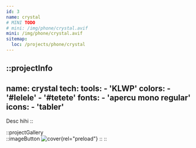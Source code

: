 ```yaml
---
id: 3
name: crystal
# MINI TODO
# mini: /img/phone/crystal.avif
mini: /img/phone/crystal.avif
sitemap:
  loc: /projects/phone/crystal
---
```


::projectInfo
---
name: crystal
tech: 
    tools:
      - 'KLWP'
    colors:
      - '#lelele'
      - '#tetete'
    fonts:
      - 'apercu mono regular'
    icons:
      - 'tabler'
---
Desc hihi
::

::projectGallery  
  ::imageButton
    ![cover](/img/phone/crystal.avif){rel="preload"}
  :: 
::

<!-- 
::projectFeatures
- Authentication with JWT token
- Custom notification & alert
- Interface customization
- Wikipedia API for search and data
- User search and library compare
:: -->
